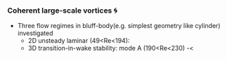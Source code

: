 ### Coherent large-scale vortices :cyclone:
* Three flow regimes in bluff-body(e.g. simplest geometry like cylinder) investigated
  * 2D unsteady laminar (49<Re<194): 
  * 3D transition-in-wake stability: mode A (190<Re<230) -< 
